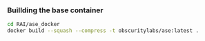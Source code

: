 ### Buillding the base container

```bash
cd RAI/ase_docker
docker build --squash --compress -t obscuritylabs/ase:latest .
```